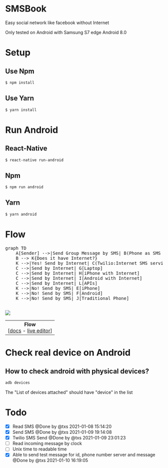 # SMSBook

Easy social network like facebook without Internet

Only tested on Android with Samsung S7 edge Android 8.0

# Setup

## Use Npm
```Bash
$ npm install
```

## Use Yarn
```Bash
$ yarn install
```

# Run Android

## React-Native

```bash
$ react-native run-android
```

## Npm

```bash
$ npm run android
```

## Yarn

```bash
$ yarn android
```

# Flow


<table>
<!-- <Flowchart> -->
<tr><td colspan=2 align="center">
    <b>Flow</b></br>
    [<a href="http://mermaid-js.github.io/mermaid/#/flowchart">docs</a> - <a href="https://mermaidjs.github.io/mermaid-live-editor/#/edit/eyJjb2RlIjoiZ3JhcGggVERcbiAgICBBW0hhcmRdIC0tPnxUZXh0fCBCKFJvdW5kKVxuICAgIEIgLS0-IEN7RGVjaXNpb259XG4gICAgQyAtLT58T25lfCBEW1Jlc3VsdCAxXVxuICAgIEMgLS0-fFR3b3wgRVtSZXN1bHQgMl0iLCJtZXJtYWlkIjp7InRoZW1lIjoiZGVmYXVsdCJ9fQ">live editor</a>]
</td></tr>
<tr>
    <pre>
graph TD
    A[Sender] -->|Send Group Message by SMS| B(Phone as SMS Server)
    B --> K{Does it have Internet?}
    K -->|Yes! Send by Internet| C(Twilio:Internet SMS service to reduce cost)
    C -->|Send by Internet| G[Laptop]
    C -->|Send by Internet| H[iPhone with Internet]
    C -->|Send by Internet| I[Android with Internet]
    C -->|Send by Internet| L[APIs]
    K -->|No! Send by SMS| E[iPhone]
    K -->|No! Send by SMS| F[Android]
    K -->|No! Send by SMS| J[Traditional Phone]
    </pre>
    <img src="https://mermaid.ink/img/eyJjb2RlIjoiZ3JhcGggVERcbiAgICBBW1NlbmRlcl0gLS0-fFNlbmQgR3JvdXAgTWVzc2FnZSBieSBTTVN8IEIoUGhvbmUgYXMgU01TIFNlcnZlcilcbiAgICBCIC0tPiBLe0RvZXMgaXQgaGF2ZSBJbnRlcm5ldD99XG4gICAgSyAtLT58WWVzISBTZW5kIGJ5IEludGVybmV0fCBDKFR3aWxpbzpJbnRlcm5ldCBTTVMgc2VydmljZSB0byByZWR1Y2UgY29zdClcbiAgICBDIC0tPnxTZW5kIGJ5IEludGVybmV0fCBHW0xhcHRvcF1cbiAgICBDIC0tPnxTZW5kIGJ5IEludGVybmV0fCBIW2lQaG9uZSB3aXRoIEludGVybmV0XVxuICAgIEMgLS0-fFNlbmQgYnkgSW50ZXJuZXR8IElbQW5kcm9pZCB3aXRoIEludGVybmV0XVxuICAgIEMgLS0-fFNlbmQgYnkgSW50ZXJuZXR8IExbQVBJc11cbiAgICBLIC0tPnxObyEgU2VuZCBieSBTTVN8IEVbaVBob25lXVxuICAgIEsgLS0-fE5vISBTZW5kIGJ5IFNNU3wgRltBbmRyb2lkXVxuICAgIEsgLS0-fE5vISBTZW5kIGJ5IFNNU3wgSltUcmFkaXRpb25hbCBQaG9uZV0iLCJtZXJtYWlkIjp7InRoZW1lIjoiZGVmYXVsdCJ9LCJ1cGRhdGVFZGl0b3IiOmZhbHNlfQ" />
</tr>
<!-- </Flowchart> -->
</table>


# Check real device on Android

## How to check android with physical devices?
```Bash
adb devices
```

The "List of devices attached" should have "device" in the list


# Todo

- [x] Read SMS @Done by @txs 2021-01-08 15:14:20
- [x] Send SMS @Done by @txs 2021-01-09 19:14:08
- [x] Twilio SMS Send @Done by @txs 2021-01-09 23:01:23
- [ ] Read incoming message by clock
- [ ] Unix time to readable time
- [x] Able to send test message for id, phone number server and message @Done by @txs 2021-01-10 16:19:05
